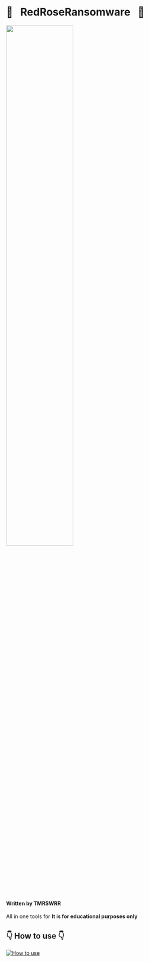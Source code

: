  # :gem:  &nbsp;  RedRoseRansomware  &nbsp;  :gem:

<img src="https://i.imgur.com/Y9mbUiI.png" width="60%"></img>



#### Written by TMRSWRR 
All in one tools for **It is for educational purposes only**


## 👇   How to use   👇

[![How to use](https://i.imgur.com/WOxeyog.png)](https://youtu.be/ISuHhOk7bbM)


